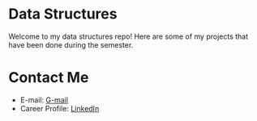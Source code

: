 # Data Structures

Welcome to my data structures repo! Here are some of my projects that have been done during the semester.

# Contact Me
* E-mail: [G-mail](https://mail.google.com/mail/?view=cm&fs=1&to=jinghoong2000@gmail.com&su=SUBJECT&body=BODY)
* Career Profile: [LinkedIn](https://www.linkedin.com/in/loh-jing-hoong-14a187186/)
